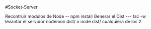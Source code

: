 
#Socket-Server

Recontruir modulos de Node --   npm install
Generar el Dist ---             tsc -w
levantar el servidor             nodemon dist/   o     node dist/ cualquiera de los 2

